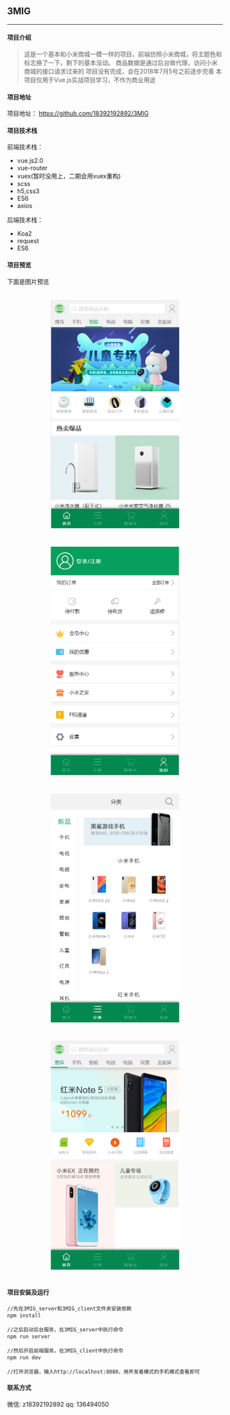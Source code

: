 ## 3MIG 
---
#### 项目介绍
> 这是一个基本和小米商城一模一样的项目，前端仿照小米商城，将主题色和标志换了一下，剩下的基本没动。
> 商品数据是通过后台做代理，访问小米商城的接口请求过来的
> 项目没有完成，会在2018年7月5号之前逐步完善
> 本项目仅用于Vue.js实战项目学习，不作为商业用途

#### 项目地址
项目地址： https://github.com/18392192892/3MIG

#### 项目技术栈
前端技术栈：
* vue.js2.0
* vue-router
* vuex(暂时没用上，二期会用vuex重构)
* scss
* h5,css3
* ES6 
* axios

后端技术栈：
* Koa2
* request
* ES6

#### 项目预览
下面是图片预览

<p align="center">  
    <img src="https://github.com/18392192892/3MIG/blob/master/demoImg/1.png" width="300" style="margin: 20px;">
    <img src="https://github.com/18392192892/3MIG/blob/master/demoImg/2.png" width="300" style="margin: 20px;">
    <img src="https://github.com/18392192892/3MIG/blob/master/demoImg/3.png" width="300" style="margin: 20px;">
    <img src="https://github.com/18392192892/3MIG/blob/master/demoImg/4.png" width="300" style="margin: 20px;">
</p>

#### 项目安装及运行
```
//先在3MIG_server和3MIG_client文件夹安装依赖
npm install

//之后启动后台服务，在3MIG_server中执行命令
npm run server

//然后开启前端服务，在3MIG_client中执行命令
npm run dev

//打开浏览器，输入http://localhost:8080，用开发者模式的手机模式查看即可
```

#### 联系方式
微信: z18392192892
qq: 136494050